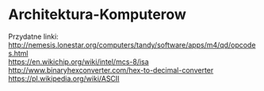 # Architektura-Komputerow
Przydatne linki:
http://nemesis.lonestar.org/computers/tandy/software/apps/m4/qd/opcodes.html <br/>
https://en.wikichip.org/wiki/intel/mcs-8/isa <br/>
http://www.binaryhexconverter.com/hex-to-decimal-converter <br/>
https://pl.wikipedia.org/wiki/ASCII 
